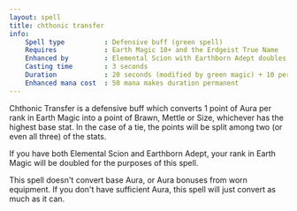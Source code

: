 ```yaml
---
layout: spell
title: chthonic transfer
info:
    Spell type          : Defensive buff (green spell)
    Requires            : Earth Magic 10+ and the Erdgeist True Name
    Enhanced by         : Elemental Scion with Earthborn Adept doubles your rank
    Casting time        : 3 seconds
    Duration            : 20 seconds (modified by green magic) + 10 per rank
    Enhanced mana cost  : 50 mana makes duration permanent
---
```


Chthonic Transfer is a defensive buff which converts 1 point of Aura per rank 
in Earth Magic into a point of Brawn, Mettle or Size, whichever has the highest
base stat.  In the case of a tie, the points will be split among two (or even 
all three) of the stats.

If you have both Elemental Scion and Earthborn Adept, your rank in Earth Magic
will be doubled for the purposes of this spell.

This spell doesn't convert base Aura, or Aura bonuses from worn equipment.  If 
you don't have sufficient Aura, this spell will just convert as much as it can.
